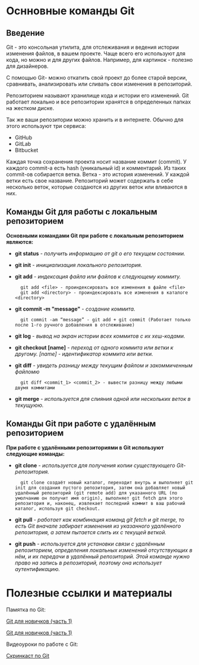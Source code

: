 # Оснновные команды Git

## Введение

Git - это консольная утилита, для отслеживания и ведения истории изменения файлов, в вашем проекте. Чаще всего его используют для кода, но можно и для других файлов. Например, для картинок - полезно для дизайнеров.

С помощью Git- можно откатить свой проект до более старой версии, сравнивать, анализировать или сливать свои изменения в репозиторий.

Репозиторием называют хранилище кода и истории его изменений. Git работает локально и все репозитории хранятся в определенных папках на жестком диске.

Так же ваши репозитории можно хранить и в интернете. Обычно для этого используют три сервиса:
* GitHub
* GitLab
* Bitbucket

Каждая точка сохранения проекта носит название коммит (commit). У каждого commit-a есть hash (уникальный id) и комментарий. Из таких commit-ов собирается ветка. Ветка - это история изменений. У каждой ветки есть свое название. Репозиторий может содержать в себе несколько веток, которые создаются из других веток или вливаются в них. 

## Команды Git для работы с локальным репозиторием

**Основными командами Git при работе с локальным репозиторием являются:**

* __git status__ - _получить информацию от git о его текущем состоянии._
* __git init__ - _инициализация локального репозитория._
* __git add__ - _индексация файла или файлов к следующему коммиту._

        git add <file> - проиндексировать все изменения в файле <file>
        git add <directory> - проиндексировать все изменения в каталоге <directory>

* __git commit -m "message"__ - _создание коммита._

        git commit -am “message” - git add + git commit (Работает только после 1-го ручного добавления в отслеживание)

* __git log__ - _вывод на экран истории всех коммитов с их хеш-кодами._
* __git checkout [name]__ - _переход от одного коммита или ветки к другому. [name] - идентификатор коммита или ветки._
* __git diff__ - _увидеть разницу между текущим файлом и закоммиченным файломю_

        git diff <commit_1> <commit_2> - вывести разницу между любыми двумя коммитами

* __git merge__ - _используется для слияния одной или нескольких веток в текущуюю._

## Команды Git при работе с удалённым репозиторием

**При работе с удалёнными репозиториями в Git используют следующие команды:**

* __git clone__ - _используется для получения копии существующего Git-репозитория._

        git clone создаёт новый каталог, переходит внутрь и выполняет git init для создания пустого репозитория, затем она добавляет новый удалённый репозиторий (git remote add) для указанного URL (по умолчанию он получит имя origin), выполняет git fetch для этого репозитория и, наконец, извлекает последний коммит в ваш рабочий каталог, используя git checkout.  

* __git pull__ - _работает как комбинация команд git fetch и git merge, то есть Git вначале забирает изменения из указанного удалённого репозитория, а затем пытается слить их с текущей веткой._
* __git push__ - _используется для установки связи с удалённым репозиторием, определения локальных изменений отсутствующих в нём, и их передачи в удалённый репозиторий. Этой команде нужно право на запись в репозиторий, поэтому она использует аутентификацию._


# Полезные ссылки и материалы

Памятка по Git:

[Git для новичков (часть 1)](https://habr.com/ru/articles/541258/ "Материалы с https://habr.com")

[Git для новичков (часть 1)](https://habr.com/ru/articles/542616/ "Материалы с https://habr.com")

Видеоуроки по работе с Git:

[Скринкаст по Git](https://vimeo.com/showcase/5616060?page=2&page=3&page=4&page=5&page=6&page=1 "Материалы с https://vimeo.com")
